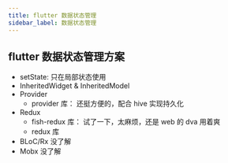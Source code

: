 ```yaml
---
title: flutter 数据状态管理
sidebar_label: 数据状态管理
---
```


## flutter 数据状态管理方案

-   setState: 只在局部状态使用
-   InheritedWidget & InheritedModel
-   Provider
    -   provider 库： 还挺方便的，配合 hive 实现持久化
-   Redux
    -   fish-redux 库： 试了一下，太麻烦，还是 web 的 dva 用着爽
    -   redux 库
-   BLoC/Rx 没了解
-   Mobx 没了解
